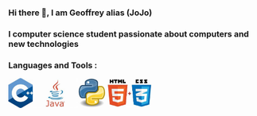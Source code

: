 <!--
**JoJo-fr/JoJo-fr** is a ✨ _special_ ✨ repository because its `README.md` (this file) appears on your GitHub profile.

Here are some ideas to get you started:

- 🔭 I’m currently working on ...
- 🌱 I’m currently learning ...
- 👯 I’m looking to collaborate on ...
- 🤔 I’m looking for help with ...
- 💬 Ask me about ...
- 📫 How to reach me: ...
- 😄 Pronouns: ...
- ⚡ Fun fact: ...
-->

### Hi there 👋, I am Geoffrey alias (JoJo)

<h3> I computer science student passionate about computers and new technologies </h3>

<h3> Languages and Tools : </h3>

<img ALIGN="left" src="https://github.com/JoJo-fr/JoJo-fr/blob/master/Picture/C++.jpg?raw=true" widht="60" height="60">
<img ALIGN="left" src="https://github.com/JoJo-fr/JoJo-fr/blob/master/Picture/JAVA.jpg?raw=true" widht="60" height="60">
<img ALIGN="left" src="https://github.com/JoJo-fr/JoJo-fr/blob/master/Picture/python.jpg?raw=true" widht="60" height="60">
<img ALIGN="left" src="https://github.com/JoJo-fr/JoJo-fr/blob/master/Picture/html%20css.jpg?raw=true" widht="60" height="60">
